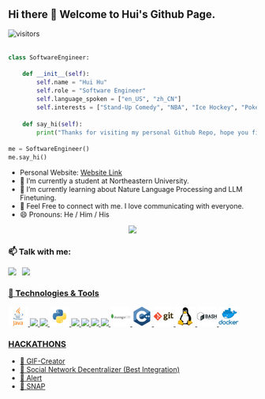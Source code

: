 ## Hi there 👋 Welcome to Hui's Github Page.

![visitors](https://visitor-badge.laobi.icu/badge?page_id=Hui-Hwoo.Hui-Hwoo)

```python

class SoftwareEngineer:

    def __init__(self):
        self.name = "Hui Hu"
        self.role = "Software Engineer"
        self.language_spoken = ["en_US", "zh_CN"]
        self.interests = ["Stand-Up Comedy", "NBA", "Ice Hockey", "Poker", "Anime (Attach on Titan)", "Go", "Chess"]

    def say_hi(self):
        print("Thanks for visiting my personal Github Repo, hope you find some of my featured work interesting.")

me = SoftwareEngineer()
me.say_hi()
```

  - Personal Website: <a href="https://hui-hwoo.github.io/odyssey/">Website Link</a>
  - 🔭 I’m currently a student at Northeastern University.
  - 🌱 I’m currently learning about Nature Language Processing and LLM Finetuning.
  - 💬 Feel Free to connect with me. I love communicating with everyone.
  - 😄 Pronouns: He / Him / His
<div align="center">
<img src="https://github-readme-stats.vercel.app/api/top-langs/?username=Hui-Hwoo&layout=compact&langs_count=8&hide=jupyter%20notebook" />
</div>

### 📫 Talk with me:
[<img src="https://img.icons8.com/color/48/000000/linkedin.png" width="3.5%" max-width="100px"/>](https://www.linkedin.com/in/hui-hwoo/)  &nbsp; <a href="mailto:hui.hwoo@gmail.com"> <img src="https://img.icons8.com/fluent/48/000000/gmail.png" width="3.5%"/>

### 🔧 Technologies & Tools 
  <code><img height="40" src="https://raw.githubusercontent.com/github/explore/80688e429a7d4ef2fca1e82350fe8e3517d3494d/topics/java/java.png"></code>
  <code><img height="40" src="https://cdn.jsdelivr.net/gh/devicons/devicon/icons/amazonwebservices/amazonwebservices-plain-wordmark.svg"></code>
  <code><img height="40" src="https://cdn.jsdelivr.net/gh/devicons/devicon/icons/react/react-original-wordmark.svg"></code>
  <code><img height="40" src="https://raw.githubusercontent.com/github/explore/80688e429a7d4ef2fca1e82350fe8e3517d3494d/topics/python/python.png"></code>
  <code><img height="40" src="https://cdn.jsdelivr.net/gh/devicons/devicon/icons/javascript/javascript-original.svg"></code>
  <code><img height="40" src="https://cdn.jsdelivr.net/gh/devicons/devicon/icons/nodejs/nodejs-original-wordmark.svg"></code>
  <code><img height="40" src="https://cdn.jsdelivr.net/gh/devicons/devicon/icons/angularjs/angularjs-original.svg"></code>
  <code><img height="40" src="https://cdn.jsdelivr.net/gh/devicons/devicon/icons/mysql/mysql-original-wordmark.svg"></code>
  <code><img height="40" src="https://raw.githubusercontent.com/github/explore/80688e429a7d4ef2fca1e82350fe8e3517d3494d/topics/mongodb/mongodb.png"></code>
  <code><img height="40" src="https://raw.githubusercontent.com/github/explore/80688e429a7d4ef2fca1e82350fe8e3517d3494d/topics/cpp/cpp.png"></code>
  <code><img height="40" src="https://raw.githubusercontent.com/github/explore/80688e429a7d4ef2fca1e82350fe8e3517d3494d/topics/git/git.png"></code>
  <code><img height="40" src="https://raw.githubusercontent.com/github/explore/80688e429a7d4ef2fca1e82350fe8e3517d3494d/topics/linux/linux.png"></code>
  <code><img height="40" src="https://raw.githubusercontent.com/github/explore/80688e429a7d4ef2fca1e82350fe8e3517d3494d/topics/bash/bash.png"></code>
  <code><img height="40" src="https://raw.githubusercontent.com/github/explore/80688e429a7d4ef2fca1e82350fe8e3517d3494d/topics/docker/docker.png"></code>

### HACKATHONS
- [🦋 GIF-Creator](https://github.com/Hui-Hwoo/GIF-Creator)
- [💾 Social Network Decentralizer (Best Integration)](https://github.com/ethdegen/hackathon-2022-10-apiworld)
- [🚨 Alert](https://github.com/Hui-Hwoo/DSCNU_FHSYZ)
- [🚓 SNAP](https://github.com/ShaneTsui/acc_sf_backend)



    
